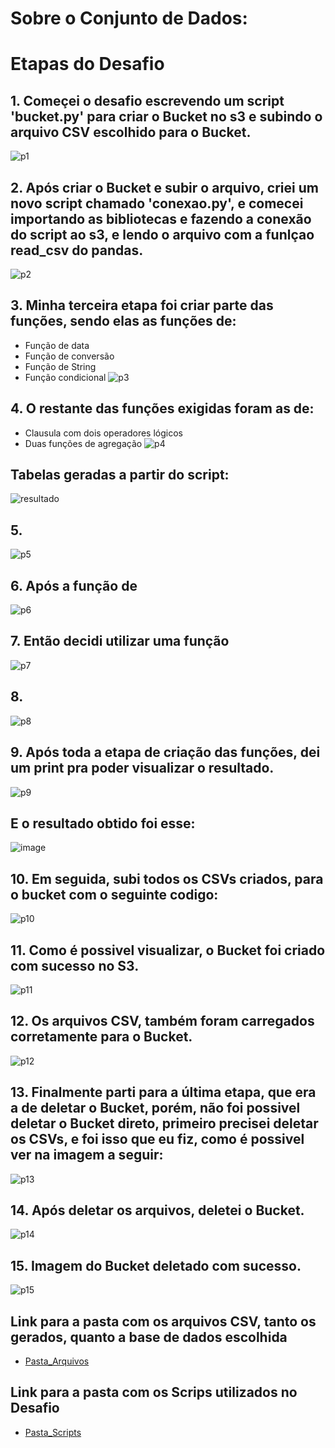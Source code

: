 # Sobre o Conjunto de Dados:
##

##
# **Etapas do Desafio**

## 1. Começei o desafio escrevendo um script 'bucket.py' para criar o Bucket no s3 e subindo o arquivo CSV escolhido para o Bucket.
![p1](https://github.com/GilbertoCNetto/GilbertoCNetto-PB_Compass/blob/main/Sprint%2005/Evidencias/passo_1_enviando%20arquivo_pro_s3.png)
##

## 2. Após criar o Bucket e subir o arquivo, criei um novo script chamado 'conexao.py', e comecei importando as bibliotecas e fazendo a conexão do script ao s3, e lendo o arquivo com a funlçao read_csv do pandas.
![p2](https://github.com/GilbertoCNetto/GilbertoCNetto-PB_Compass/blob/main/Sprint%2005/Evidencias/passo_2_importando_bibliotecas_e_conexao_s3.png)
##

## 3. Minha terceira etapa foi criar parte das funções, sendo elas as funções de:
 * Função de data
 * Função de conversão
 * Função de String
 * Função condicional
![p3](https://github.com/GilbertoCNetto/GilbertoCNetto-PB_Compass/blob/main/Sprint%2005/Evidencias/passo_3_criando_funcoes_parte_1.png)
##

## 4. O restante das funções exigidas foram as de:
 * Clausula com dois operadores lógicos
 * Duas funções de agregação
![p4](https://github.com/GilbertoCNetto/GilbertoCNetto-PB_Compass/blob/main/Sprint%2005/Evidencias/passo_4_criando_funcoes_parte_2.png)
##

## Tabelas geradas a partir do script:
![resultado]()

## 5. 
![p5](https://github.com/GilbertoCNetto/GilbertoCNetto-PB_Compass/blob/main/Sprint%2005/Evidencias/passo_5_print_e_subindo_para_o_s3.png)
##

## 6. Após a função de 
![p6]()
##

## 7. Então decidi utilizar uma função 
![p7]()
##

## 8. 
![p8]()
##

## 9. Após toda a etapa de criação das funções, dei um print pra poder visualizar o resultado.
![p9]()
##
## E o resultado obtido foi esse:
![image]()


## 10. Em seguida, subi todos os CSVs criados, para o bucket com o seguinte codigo:
![p10]()
##

## 11. Como é possivel visualizar, o Bucket foi criado com sucesso no S3.
![p11]()
##

## 12. Os arquivos CSV, também foram carregados corretamente para o Bucket.
![p12]()
##

## 13. Finalmente parti para a última etapa, que era a de deletar o Bucket, porém, não foi possivel deletar o Bucket direto, primeiro precisei deletar os CSVs, e foi isso que eu fiz, como é possivel ver na imagem a seguir:
![p13]()
##

## 14. Após deletar os arquivos, deletei o Bucket.
![p14]()
##

## 15. Imagem do Bucket deletado com sucesso.
![p15]()
##

## Link para a pasta com os arquivos CSV, tanto os gerados, quanto a base de dados escolhida
- [Pasta_Arquivos]()
##
## Link para a pasta com os Scrips utilizados no Desafio
- [Pasta_Scripts]()

